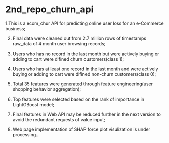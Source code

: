 # 2nd_repo_churn_api

1.This is a ecom_chur API for predicting online user loss for an e-Commerce business;

2. Final data were cleaned out from 2.7 million rows of timestamps raw_data of 4 month user browsing records;

3. Users who has no record in the last month but were actively buying or adding to cart were difined churn customers(class 1);

4. Users who has at least one record in the last month and were actively buying or adding to cart were difined non-churn customers(class 0);

5. Total 35 features were generated through feature engineering(user shopping behavior aggregation);
 
6. Top features were selected based on the rank of importance in LightGBoost model;

7. Final features in Web API may be reduced further in the next version to avoid the redundant requests of value input;

8. Web page implementation of SHAP force plot visulization is under processing...
